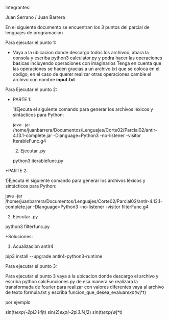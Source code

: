 Integrantes: 

Juan Serrano / Juan Barrera

En el siguiente documento se encuentran los 3 puntos del parcial de lenguajes de programacion


Para ejecutar el punto 1:
* Vaya a la ubicacion donde descargo todos los archivoo, abara la consola y escriba python3 calculator.py y podra hacer las operaciones basicas incluyendo operaciones con imaginarios
Tenga en cuenta que las operaciones se hacen gracias a un archivo txt que se coloca en el codigo, en el caso de querer realizar otras operaciones cambie el archivo con nombre **input.txt**


Para Ejecutar el punto 2:

* PARTE 1:
  
  1)Ejecuta el siguiente comando para generar los archivos léxicos y sintácticos para Python:
  
  java -jar /home/juanbarrera/Documentos/Lenguajes/Corte02/Parcial02/antlr-4.13.1-complete.jar -Dlanguage=Python3 -no-listener -visitor IterableFunc.g4
  
  2) Ejecutar .py
  
  python3 iterablefunc.py

*PARTE 2:

  1)Ejecuta el siguiente comando para generar los archivos léxicos y sintácticos para Python:
  
  java -jar /home/juanbarrera/Documentos/Lenguajes/Corte02/Parcial02/antlr-4.13.1-complete.jar -Dlanguage=Python3 -no-listener -visitor filterFunc.g4
  
  
  2) Ejecutar .py
  
  python3 filterfunc.py
  

*Soluciones:
  1) Acualizacion antlr4

pip3 install --upgrade antlr4-python3-runtime

Para ejecutar el punto 3:

Para ejecutar el punto 3 vaya a la ubicacion donde descargo el archivo y escriba python calcFunciones.py de esa manera se realizara la transformada de fourier
para realizar con valores diferentes vaya al archivo de texto formula.txt y escriba funcion_que_desea_evaluar*exp(w*j*t)

por ejemplo

sin(t)*exp(-2*pi*3.14j*t)
sin(2)*exp(-2*pi*3.14j*2)
sin(t)*exp(w*j*t)

